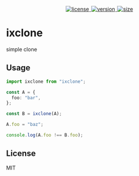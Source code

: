 <p align="center">
  <a title="license" href="https://github.com/flamrdevs/ixclone/blob/main/LICENSE">
    <picture>
      <source media="(prefers-color-scheme: dark)" srcset="https://flamrdevs.cyclic.app/core/badge?t=dark&v=MIT">
      <img alt="license" src="https://flamrdevs.cyclic.app/core/badge?t=light&v=MIT" hspace="1">
    </picture>
  </a>
  <a title="version" href="https://www.npmjs.com/package/ixclone">
    <picture>
      <source media="(prefers-color-scheme: dark)" srcset="https://flamrdevs.cyclic.app/npm/version?t=dark&n=ixclone">
      <img alt="version" src="https://flamrdevs.cyclic.app/npm/version?t=light&n=ixclone" hspace="1">
    </picture>
  </a>
  <a title="size" href="https://bundlejs.com/?q=ixclone">
    <picture>
      <source media="(prefers-color-scheme: dark)" srcset="https://flamrdevs.cyclic.app/bundlejs/size?t=dark&n=ixclone">
      <img alt="size" src="https://flamrdevs.cyclic.app/bundlejs/size?t=light&n=ixclone" hspace="1">
    </picture>
  </a>
</p>

# ixclone

simple clone

## Usage

```ts
import ixclone from "ixclone";

const A = {
  foo: "bar",
};

const B = ixclone(A);

A.foo = "baz";

console.log(A.foo !== B.foo);
```

## License

MIT
